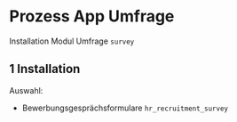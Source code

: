 # Prozess App Umfrage
Installation Modul Umfrage `survey`

## 1 Installation
Auswahl:
* Bewerbungsgesprächsformulare `hr_recruitment_survey`
